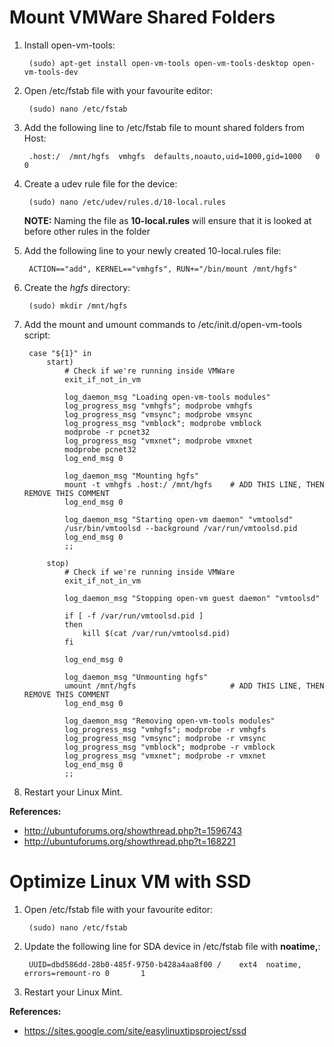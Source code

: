 Mount VMWare Shared Folders
===========================

1. Install open-vm-tools:

        (sudo) apt-get install open-vm-tools open-vm-tools-desktop open-vm-tools-dev


2. Open /etc/fstab file with your favourite editor:

        (sudo) nano /etc/fstab


3. Add the following line to /etc/fstab file to mount shared folders from Host:

        .host:/  /mnt/hgfs  vmhgfs  defaults,noauto,uid=1000,gid=1000   0   0


4. Create a udev rule file for the device:

        (sudo) nano /etc/udev/rules.d/10-local.rules


    **NOTE:** Naming the file as **10-local.rules** will ensure that it is looked at before other rules in the folder


5. Add the following line to your newly created 10-local.rules file:

        ACTION=="add", KERNEL=="vmhgfs", RUN+="/bin/mount /mnt/hgfs"


6. Create the _hgfs_ directory:

        (sudo) mkdir /mnt/hgfs

7. Add the mount and umount commands to /etc/init.d/open-vm-tools script:

        case "${1}" in
            start)
                # Check if we're running inside VMWare
                exit_if_not_in_vm

                log_daemon_msg "Loading open-vm-tools modules"
                log_progress_msg "vmhgfs"; modprobe vmhgfs
                log_progress_msg "vmsync"; modprobe vmsync
                log_progress_msg "vmblock"; modprobe vmblock
                modprobe -r pcnet32
                log_progress_msg "vmxnet"; modprobe vmxnet
                modprobe pcnet32
                log_end_msg 0

                log_daemon_msg "Mounting hgfs"
                mount -t vmhgfs .host:/ /mnt/hgfs    # ADD THIS LINE, THEN REMOVE THIS COMMENT
                log_end_msg 0

                log_daemon_msg "Starting open-vm daemon" "vmtoolsd"
                /usr/bin/vmtoolsd --background /var/run/vmtoolsd.pid
                log_end_msg 0
                ;;

            stop)
                # Check if we're running inside VMWare
                exit_if_not_in_vm

                log_daemon_msg "Stopping open-vm guest daemon" "vmtoolsd"

                if [ -f /var/run/vmtoolsd.pid ]
                then
                    kill $(cat /var/run/vmtoolsd.pid)
                fi

                log_end_msg 0

                log_daemon_msg "Unmounting hgfs"
                umount /mnt/hgfs                     # ADD THIS LINE, THEN REMOVE THIS COMMENT
                log_end_msg 0

                log_daemon_msg "Removing open-vm-tools modules"
                log_progress_msg "vmhgfs"; modprobe -r vmhgfs
                log_progress_msg "vmsync"; modprobe -r vmsync
                log_progress_msg "vmblock"; modprobe -r vmblock
                log_progress_msg "vmxnet"; modprobe -r vmxnet
                log_end_msg 0
                ;;


8. Restart your Linux Mint.


**References:**
* http://ubuntuforums.org/showthread.php?t=1596743
* http://ubuntuforums.org/showthread.php?t=168221



Optimize Linux VM with SSD
==========================

1. Open /etc/fstab file with your favourite editor:

        (sudo) nano /etc/fstab


2. Update the following line for SDA device in /etc/fstab file with **noatime,**:

        UUID=dbd586dd-28b0-485f-9750-b428a4aa8f00 /    ext4  noatime,  errors=remount-ro 0       1


3. Restart your Linux Mint.



**References:**
* https://sites.google.com/site/easylinuxtipsproject/ssd
